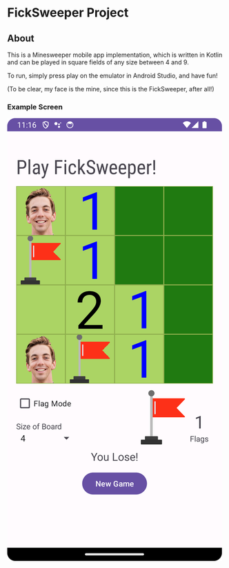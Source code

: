 # FickSweeper Project

## About

This is a Minesweeper mobile app implementation, which is written in Kotlin and can be played in square fields of any size between 4 and 9.

To run, simply press play on the emulator in Android Studio, and have fun!

(To be clear, my face is the mine, since this is the FickSweeper, after all!)

### Example Screen 

![](app/src/main/res/drawable/screenshot.png)